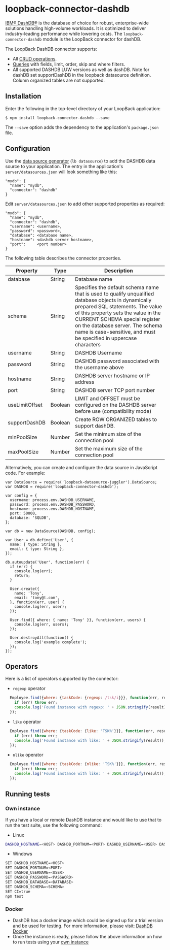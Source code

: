 # loopback-connector-dashdb 

[IBM® DashDB®]() is the database of choice for robust, enterprise-wide solutions handling high-volume workloads.
It is optimized to deliver industry-leading performance while lowering costs.  The `loopback-connector-dashdb`
module is the LoopBack connector for dashDB.

The LoopBack DashDB connector supports:

- All [CRUD operations](http://loopback.io/doc/en/lb3/Creating-updating-and-deleting-data.html).
- [Queries](http://loopback.io/doc/en/lb3/Querying-data.html) with fields, limit, order, skip and where filters.
- All supported DASHDB LUW versions as well as dashDB.  Note for dashDB set supportDashDB in the loopback datasource definition.  Column organized tables are not supported.

## Installation

Enter the following in the top-level directory of your LoopBack application:

```
$ npm install loopback-connector-dashdb --save
```

The `--save` option adds the dependency to the application's `package.json` file.

## Configuration

Use the [data source generator](http://loopback.io/doc/en/lb3/Data-source-generator.html) (`lb datasource`) to add the DASHDB data source to your application.
The entry in the application's `server/datasources.json` will look something like this:

```
"mydb": {
  "name": "mydb",
  "connector": "dashdb"
}
```

Edit `server/datasources.json` to add other supported properties as required:

```
"mydb": {
  "name": "mydb",
  "connector": "dashdb",
  "username": <username>,
  "password": <password>,
  "database": <database name>,
  "hostname": <dashdb server hostname>,
  "port":     <port number>
}
```

The following table describes the connector properties.

Property       | Type    | Description
---------------| --------| --------
database       | String  | Database name
schema         | String  | Specifies the default schema name that is used to qualify unqualified database objects in dynamically prepared SQL statements. The value of this property sets the value in the CURRENT SCHEMA special register on the database server. The schema name is case-sensitive, and must be specified in uppercase characters
username       | String  | DASHDB Username
password       | String  | DASHDB password associated with the username above
hostname       | String  | DASHDB server hostname or IP address
port           | String  | DASHDB server TCP port number
useLimitOffset | Boolean | LIMIT and OFFSET must be configured on the DASHDB server before use (compatibility mode)
supportDashDB  | Boolean | Create ROW ORGANIZED tables to support dashDB.
minPoolSize | Number | Set the minimum size of the connection pool |
maxPoolSize | Number | Set the maximum size of the connection pool |


Alternatively, you can create and configure the data source in JavaScript code.
For example:

```
var DataSource = require('loopback-datasource-juggler').DataSource;
var DASHDB = require('loopback-connector-dashdb');

var config = {
  username: process.env.DASHDB_USERNAME,
  password: process.env.DASHDB_PASSWORD,
  hostname: process.env.DASHDB_HOSTNAME,
  port: 50000,
  database: 'SQLDB',
};

var db = new DataSource(DASHDB, config);

var User = db.define('User', {
  name: { type: String },
  email: { type: String },
});

db.autoupdate('User', function(err) {
  if (err) {
    console.log(err);
    return;
  }

  User.create({
    name: 'Tony',
    email: 'tony@t.com',
  }, function(err, user) {
    console.log(err, user);
  });

  User.find({ where: { name: 'Tony' }}, function(err, users) {
    console.log(err, users);
  });

  User.destroyAll(function() {
    console.log('example complete');
  });
});
```

## Operators

Here is a list of operators supported by the connector:

- `regexp` operator
```js
  Employee.find({where: {taskCode: {regexp: /tsk/i}}}, function(err, result) {
    if (err) throw err;
    console.log('Found instance with regexp: ' + JSON.stringify(result));
  });
```

- `like` operator
```js
  Employee.find({where: {taskCode: {like: 'TSK%'}}}, function(err, result) {
    if (err) throw err;
    console.log('Found instance with like: ' + JSON.stringify(result));
  });
```

- `nlike` operator
```js
  Employee.find({where: {taskCode: {nlike: 'TSK%'}}}, function(err, result) {
    if (err) throw err;
    console.log('Found instance with like: ' + JSON.stringify(result));
  });
```

## Running tests

### Own instance

If you have a local or remote DashDB instance and would like to use that to run the test suite, use the following command:
- Linux
```bash
DASHDB_HOSTNAME=<HOST> DASHDB_PORTNUM=<PORT> DASHDB_USERNAME=<USER> DASHDB_PASSWORD=<PASSWORD> DASHDB_DATABASE=<DATABASE> DASHDB_SCHEMA=<SCHEMA> CI=true npm test
```
- Windows
```bash
SET DASHDB_HOSTNAME=<HOST>
SET DASHDB_PORTNUM=<PORT>
SET DASHDB_USERNAME=<USER>
SET DASHDB_PASSWORD=<PASSWORD>
SET DASHDB_DATABASE=<DATABASE>
SET DASHDB_SCHEMA=<SCHEMA>
SET CI=true
npm test
```

### Docker
- DashDB has a docker image which could be signed up for a trial version and be used for testing. For more information, please visit: [DashDB Docker](https://hub.docker.com/r/dashdb/local/)
- Once the instance is ready, please follow the above information on how to run tests using your [own instance](https://github.com/strongloop/loopback-connector-dashdb/tree/master#own-instance)
